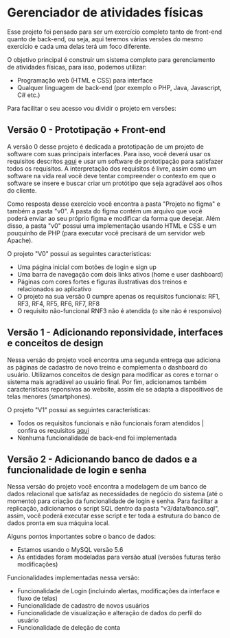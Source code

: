 # Gerenciador de atividades físicas

Esse projeto foi pensado para ser um exercício completo tanto de front-end quanto de back-end, ou seja, aqui teremos várias versões do mesmo exercício e cada uma delas terá um foco diferente. 

O objetivo principal é construir um sistema completo para gerenciamento de atividades físicas, para isso, podemos utilizar:
- Programação web (HTML e CSS) para interface 
- Qualquer linguagem de back-end (por exemplo o PHP, Java, Javascript, C# etc.)

Para facilitar o seu acesso vou dividir o projeto em versões:

## Versão 0 - Prototipação + Front-end

A versão 0 desse projeto é dedicada a prototipação de um projeto de software com suas principais interfaces. Para isso, você deverá usar os requisitos descritos [aqui](https://www.computersciencemaster.com.br/construindo-um-gerenciador-de-atividades-fisicas/) e usar um software de prototipação para satisfazer todos os requisitos. A interpretação dos requisitos é livre, assim como um software na vida real você deve tentar compreender o contexto em que o software se insere e buscar criar um protótipo que seja agradável aos olhos do cliente. 

Como resposta desse exercício você encontra a pasta "Projeto no figma" e também a pasta "v0". A pasta do figma contém um arquivo que você poderá enviar ao seu próprio figma e modificar da forma que desejar. Além disso, a pasta "v0" possui uma implementação usando HTML e CSS e um pouquinho de PHP (para executar você precisará de um servidor web Apache). 

O projeto "V0" possui as seguintes características:
- Uma página inicial com botões de login e sign up
- Uma barra de navegação com dois links ativos (home e user dashboard)
- Páginas com cores fortes e figuras ilustrativas dos treinos e relacionados ao aplicativo
- O projeto na sua versão 0 cumpre apenas os requisitos funcionais: RF1, RF3, RF4, RF5, RF6, RF7, RF8
- O requisito não-funcional RNF3 não é atendida (o site não é responsivo)


## Versão 1 - Adicionando reponsividade, interfaces e conceitos de design

Nessa versão do projeto você encontra uma segunda entrega que adiciona as páginas de cadastro de novo treino e complementa o dashboard do usuário. Utilizamos conceitos de design para modificar as cores e tornar o sistema mais agradável ao usuário final. Por fim, adicionamos também características reponsivas ao website, assim ele se adapta a dispositivos de telas menores (smartphones).

O projeto "V1" possui as seguintes características:
- Todos os requisitos funcionais e não funcionais foram atendidos | confira os requisitos [aqui](https://www.computersciencemaster.com.br/construindo-um-gerenciador-de-atividades-fisicas/)
- Nenhuma funcionalidade de back-end foi implementada


## Versão 2 - Adicionando banco de dados e a funcionalidade de login e senha

Nessa versão do projeto você encontra a modelagem de um banco de dados relacional que satisfaz as necessidades de negócio do sistema (até o momento) para criação da funcionalidade de login e senha. Para facilitar a replicação, adicionamos o script SQL dentro da pasta "v3/data/banco.sql", assim, você poderá executar esse script e ter toda a estrutura do banco de dados pronta em sua máquina local.

Alguns pontos importantes sobre o banco de dados:
- Estamos usando o MySQL versão 5.6
- As entidades foram modeladas para versão atual (versões futuras terão modificações)

Funcionalidades implementadas nessa versão:
- Funcionalidade de Login (incluindo alertas, modificações da interface e fluxo de telas)
- Funcionalidade de cadastro de novos usuários
- Funcionalidade de visualização e alteração de dados do perfil do usuário
- Funcionalidade de deleção de conta
